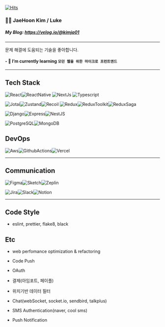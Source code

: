 [![Hits](https://hits.seeyoufarm.com/api/count/incr/badge.svg?url=https%3A%2F%2Fgithub.com%2Fkimja7045%2Fhit-counter&count_bg=%2379C83D&title_bg=%23555555&icon=&icon_color=%23FFFFFF&title=hits&edge_flat=false)](https://hits.seeyoufarm.com)

### 🧑‍💻 JaeHoon Kim / Luke

##### My Blog: https://velog.io/@kimja01

---

문제 해결에 도움되는 기술을 좋아합니다.

#### - 🌱 I’m currently learning `모던 웹을 위한 마이크로 프런트엔드`

---

## Tech Stack

<img alt="React" src ="https://img.shields.io/badge/React-61dafb?&style=for-the-badge&logo=react&logoColor=black"/><img alt="ReactNative" src ="https://img.shields.io/badge/React_Native-61dafb?&style=for-the-badge&logo=react&logoColor=black"/>
<img alt="NextJs" src ="https://img.shields.io/badge/Nextjs-000?&style=for-the-badge"/>
<img alt="Typescript" src ="https://img.shields.io/badge/Typescript-3178c6?&style=for-the-badge&logo=typescript&logoColor=white"/>

<img alt="Jotai" src ="https://img.shields.io/badge/Jotai-000?&style=for-the-badge"/><img alt="Zustand" src ="https://img.shields.io/badge/Zustand-205EC0?&style=for-the-badge"/><img alt="Recoil" src ="https://img.shields.io/badge/Recoil-205EC0?&style=for-the-badge&logo=recoil&logoColor=white"/>
<img alt="Redux" src ="https://img.shields.io/badge/Redux-764ABC?&style=for-the-badge&logo=redux&logoColor=white"/><img alt="ReduxToolkit" src ="https://img.shields.io/badge/Redux_Toolkit-764ABC?&style=for-the-badge&logo=redux&logoColor=white"/><img alt="ReduxSaga" src ="https://img.shields.io/badge/Redux_Saga-86D46B?&style=for-the-badge&logo=redux&logoColor=white"/>

<img alt="Django" src ="https://img.shields.io/badge/Django-0C3C26?&style=for-the-badge&logo=django&logoColor=white"/><img alt="Express" src ="https://img.shields.io/badge/Express-aeaeae?&style=for-the-badge&logo=express&logoColor=white"/><img alt="NestJS" src ="https://img.shields.io/badge/nest-f2f2f2?&style=for-the-badge&logo=nestjs&logoColor=E0244d"/>

<img alt="PostgreSQL" src ="https://img.shields.io/badge/PostgreSQL-336791?&style=for-the-badge&logo=postgresql&logoColor=white"/><img alt="MongoDB" src ="https://img.shields.io/badge/MongoDB-4EA94B?style=for-the-badge&logo=mongodb&logoColor=white"/>

## DevOps

<img alt="Aws" src ="https://img.shields.io/badge/Aws-f0931e?&style=for-the-badge"/><img alt="GithubActions" src ="https://img.shields.io/badge/github_actions-000?&style=for-the-badge&logo=github&logoColor=white"/><img alt="Vercel" src ="https://img.shields.io/badge/Vercel-000?&style=for-the-badge&logo=vercel&logoColor=white"/>

---

## Communication

<img alt="Figma" src ="https://img.shields.io/badge/Figma-EB4B1D?style=for-the-badge&logo=figma&logoColor=white"/><img alt="Sketch" src ="https://img.shields.io/badge/Sketch-FF694D?style=for-the-badge&logo=sketch&logoColor=white"/><img alt="Zeplin" src ="https://img.shields.io/badge/Zeplin-F69833?style=for-the-badge&logo=zeplin&logoColor=white"/>

<img alt="Jira" src ="https://img.shields.io/badge/Jira-247FF4?&style=for-the-badge&logo=jira&logoColor=white"/><img alt="Slack" src ="https://img.shields.io/badge/Slack-4a154b?&style=for-the-badge&logo=slack&logoColor=white"/><img alt="Notion" src ="https://img.shields.io/badge/Notion-white?&style=for-the-badge&logo=notion&logoColor=black"/>

---

## Code Style

- eslint, prettier, flake8, black

## Etc

- web perfomance optimization & refactoring
- Code Push

- OAuth
- 결제(아임포트, 페이플)
- 위치기반 데이터 필터
- Chat(webSocket, socket.io, sendbird, talkplus)

- SMS Authentication(naver, cool sms)
- Push Notification

<!-- [![Anurag's github stats](https://github-readme-stats.vercel.app/api?username=kimja7045&count_private=true&show_icons=true&theme=dracula)](https://github.com/anuraghazra/github-readme-stats) -->

<!--
**kimja7045/kimja7045** is a ✨ _special_ ✨ repository because its `README.md` (this file) appears on your GitHub profile.

Here are some ideas to get you started:

- 🔭 I’m currently working on ...
- 🌱 I’m currently learning ...
- 👯 I’m looking to collaborate on ...
- 🤔 I’m looking for help with ...
- 💬 Ask me about ...
- 📫 How to reach me: ...
- 😄 Pronouns: ...
- ⚡ Fun fact: ...
-->

```

```
